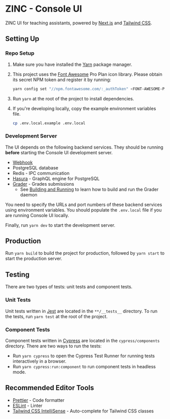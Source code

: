 # ZINC - Console UI

ZINC UI for teaching assistants, powered by [Next.js](https://nextjs.org/) and [Tailwind CSS](https://tailwindcss.com/).

## Setting Up

### Repo Setup

1. Make sure you have installed the [Yarn](https://yarnpkg.com/getting-started/install) package manager.
2. This project uses the [Font Awesome](https://fontawesome.com/) Pro Plan icon library. Please obtain its secret NPM token and register it by running:

   ```bash
   yarn config set "//npm.fontawesome.com/:_authToken" <FONT-AWESOME-PACKAGE-TOKEN>
   ```

3. Run `yarn` at the root of the project to install dependencies.
4. If you're developing locally, copy the example environment variables file.

   ```bash
   cp .env.local.example .env.local
   ```

### Development Server

The UI depends on the following backend services. They should be running **before** starting the Console UI development server.

- [Webhook](https://github.com/zinc-sig/webhook)
- PostgreSQL database
- Redis - IPC communication
- [Hasura](https://hasura.io/) - GraphQL engine for PostgreSQL
- [Grader](https://gitlab.com/zinc-stack/grader) - Grades submissions
  - See [Building and Running](https://docs.zinc.ust.dev/developer/install.html) to learn how to build and run the Grader daemon

You need to specify the URLs and port numbers of these backend services using environment variables. You should populate the `.env.local` file if you are running Console UI locally.

Finally, run `yarn dev` to start the development server.

## Production

Run `yarn build` to build the project for production, followed by `yarn start` to start the production server.

## Testing

There are two types of tests: unit tests and component tests.

### Unit Tests

Unit tests written in [Jest](https://jestjs.io/) are located in the `**/__tests__` directory. To run the tests, run `yarn test` at the root of the project.

### Component Tests

Component tests written in [Cypress](https://www.cypress.io/) are located in the `cypress/components` directory. There are two ways to run the tests:

- Run `yarn cypress` to open the Cypress Test Runner for running tests interactively in a browser.
- Run `yarn cypress:run:component` to run component tests in headless mode.

## Recommended Editor Tools

- [Prettier](https://prettier.io/docs/en/editors.html) - Code formatter
- [ESLint](https://eslint.org/docs/latest/use/integrations) - Linter
- [Tailwind CSS IntelliSense](https://tailwindcss.com/docs/editor-setup) - Auto-complete for Tailwind CSS classes
